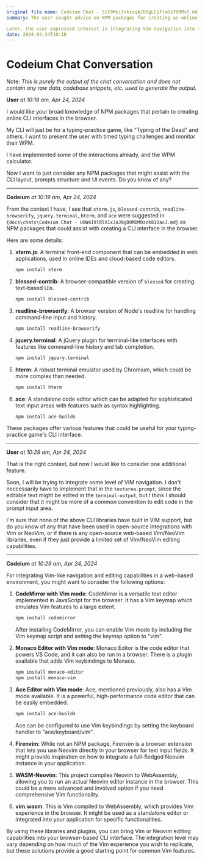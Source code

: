 ```yaml
---
original file name: Codeium Chat - 5it9MxiYnkioqAJDIgLCjflmGsY8RMsf.md
summary: The user sought advice on NPM packages for creating an online CLI interface in the browser for a typing practice game. They had already implemented interactions and a WPM calculator and were now looking for assistance with CLI layout, prompts structure, and UI events. I provided a list of NPM packages that could help, including xterm.js, blessed-contrib, readline-browserify, jquery.terminal, hterm, and ace.

Later, the user expressed interest in integrating Vim navigation into their CLI interface. I suggested options like CodeMirror with Vim mode, Monaco Editor with Vim mode, Ace Editor with Vim mode, Firenvim, WASM-Neovim, and vim.wasm as potential solutions for incorporating Vim-like editing capabilities into their web-based application.
date: 2024-04-24T10:18
---
```


# Codeium Chat Conversation

Note: _This is purely the output of the chat conversation and does not contain any raw data, codebase snippets, etc. used to generate the output._

**User** _at 10:18 am, Apr 24, 2024_

I would like your broad knowledge of NPM packages that pertain to creating online CLI interfaces in the browser.

My CLI will just be for a typing-practice game, like "Typing of the Dead" and others. I want to present the user with timed typing challenges and monitor their WPM.

I have implemented some of the interactions already, and the WPM calculator. 


Now I want to just consider any NPM packages that might assist with the CLI layout, prompts structure and UI events. Do you know of any?

---

**Codeium** _at 10:19 am, Apr 24, 2024_

From the context I have, I see that `xterm.js`, `blessed-contrib`, `readline-browserify`, `jquery.terminal`, `hterm`, and `ace` were suggested in `{docs\chats\Codeium Chat - U0W4I9lRlX1xJaJ8gDOMDM0zzk81OacJ.md}` as NPM packages that could assist with creating a CLI interface in the browser.

Here are some details:

1. **xterm.js**: A terminal front-end component that can be embedded in web applications, used in online IDEs and cloud-based code editors.

   ```sh
   npm install xterm
   ```

2. **blessed-contrib**: A browser-compatible version of `blessed` for creating text-based UIs.

   ```sh
   npm install blessed-contrib
   ```

3. **readline-browserify**: A browser version of Node's readline for handling command-line input and history.

   ```sh
   npm install readline-browserify
   ```

4. **jquery.terminal**: A jQuery plugin for terminal-like interfaces with features like command-line history and tab completion.

   ```sh
   npm install jquery.terminal
   ```

5. **hterm**: A robust terminal emulator used by Chromium, which could be more complex than needed.

   ```sh
   npm install hterm
   ```

6. **ace**: A standalone code editor which can be adapted for sophisticated text input areas with features such as syntax highlighting.

   ```sh
   npm install ace-builds
   ```

These packages offer various features that could be useful for your typing-practice game's CLI interface.

---

**User** _at 10:29 am, Apr 24, 2024_

That is the right context, but now I would like to consider one additional feature.

Soon, I will be trying to integrate some level of VIM navigation. I don't neccessarily have to implement that in the `textarea.prompt`, since the editable text might be edited in the `terminal-output`, but I think I should consider that it might be more of a common convention to edit code in the prompt input area. 

I'm sure that none of the above CLI libraries have built in VIM support, but do you know of any that have been used in open-source integrations with Vim or NeoVim, or if there is any open-source web-based Vim/NeoVim libraries, even if they just provide a limited set of Vim/NeoVim editing capabilities.

---

**Codeium** _at 10:29 am, Apr 24, 2024_

For integrating Vim-like navigation and editing capabilities in a web-based environment, you might want to consider the following options:

1. **CodeMirror with Vim mode**: CodeMirror is a versatile text editor implemented in JavaScript for the browser. It has a Vim keymap which emulates Vim features to a large extent.

   ```sh
   npm install codemirror
   ```
   
   After installing CodeMirror, you can enable Vim mode by including the Vim keymap script and setting the keymap option to "vim".

2. **Monaco Editor with Vim mode**: Monaco Editor is the code editor that powers VS Code, and it can also be run in a browser. There is a plugin available that adds Vim keybindings to Monaco.

   ```sh
   npm install monaco-editor
   npm install monaco-vim
   ```

3. **Ace Editor with Vim mode**: Ace, mentioned previously, also has a Vim mode available. It is a powerful, high-performance code editor that can be easily embedded.

   ```sh
   npm install ace-builds
   ```
   
   Ace can be configured to use Vim keybindings by setting the keyboard handler to "ace/keyboard/vim".

4. **Firenvim**: While not an NPM package, Firenvim is a browser extension that lets you use Neovim directly in your browser for text input fields. It might provide inspiration on how to integrate a full-fledged Neovim instance in your application.

5. **WASM-Neovim**: This project compiles Neovim to WebAssembly, allowing you to run an actual Neovim editor instance in the browser. This could be a more advanced and involved option if you need comprehensive Vim functionality.

6. **vim.wasm**: This is Vim compiled to WebAssembly, which provides Vim experience in the browser. It might be used as a standalone editor or integrated into your application for specific functionalities.

By using these libraries and plugins, you can bring Vim or Neovim editing capabilities into your browser-based CLI interface. The integration level may vary depending on how much of the Vim experience you wish to replicate, but these solutions provide a good starting point for common Vim features.